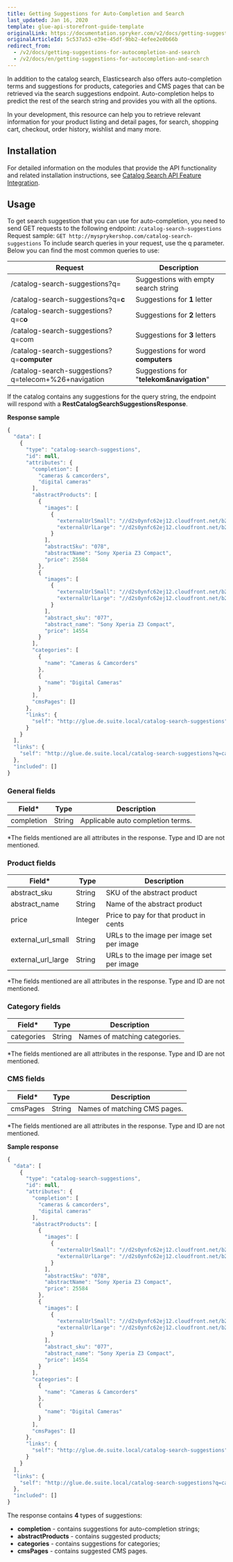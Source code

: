 ```yaml
---
title: Getting Suggestions for Auto-Completion and Search
last_updated: Jan 16, 2020
template: glue-api-storefront-guide-template
originalLink: https://documentation.spryker.com/v2/docs/getting-suggestions-for-autocompletion-and-search
originalArticleId: 5c537a53-e39e-45df-9bb2-4efee2e0b66b
redirect_from:
  - /v2/docs/getting-suggestions-for-autocompletion-and-search
  - /v2/docs/en/getting-suggestions-for-autocompletion-and-search
---
```


In addition to the catalog search, Elasticsearch also offers auto-completion terms and suggestions for products, categories and CMS pages that can be retrieved via the search suggestions endpoint. Auto-completion helps to predict the rest of the search string and provides you with all the options.

In your development, this resource can help you to retrieve relevant information for your product listing and detail pages, for search, shopping cart, checkout, order history, wishlist and many more.

## Installation
For detailed information on the modules that provide the API functionality and related installation instructions, see [Catalog Search API Feature Integration](/docs/scos/dev/feature-integration-guides/{{page.version}}/glue-api/catalog-search-api-feature-integration.html).

## Usage
To get search suggestion that you can use for auto-completion, you need to send GET requests to the following endpoint:
`/catalog-search-suggestions `
Request sample: `GET http://mysprykershop.com/catalog-search-suggestions`
To include search queries in your request, use the q parameter. Below you can find the most common queries to use:

| Request | Description |
| --- | --- |
| /catalog-search-suggestions?q= | Suggestions with empty search string |
| /catalog-search-suggestions?q=**c** | Suggestions for **1** letter |
| /catalog-search-suggestions?q=c**o** | Suggestions for **2** letters |
| /catalog-search-suggestions?q=com | Suggestions for **3** letters |
| /catalog-search-suggestions?q=**computer** | Suggestions for word **computers** |
| /catalog-search-suggestions?q=telecom+%26+navigation | Suggestions for "**telekom&navigation**" |

If the catalog contains any suggestions for the query string, the endpoint will respond with a **RestCatalogSearchSuggestionsResponse**.

**Response sample**
```js
{
  "data": [
    {
      "type": "catalog-search-suggestions",
      "id": null,
      "attributes": {
        "completion": [
          "cameras & camcorders",
          "digital cameras"
        ],
        "abstractProducts": [
          {
            "images": [
              {
                "externalUrlSmall": "//d2s0ynfc62ej12.cloudfront.net/b2c/24602396-8292.jpg",
                "externalUrlLarge": "//d2s0ynfc62ej12.cloudfront.net/b2c/24602396-8292.jpg"
              }
            ],
            "abstractSku": "078",
            "abstractName": "Sony Xperia Z3 Compact",
            "price": 25584
          },
          {
            "images": [
              {
                "externalUrlSmall": "//d2s0ynfc62ej12.cloudfront.net/b2c/24584210-216.jpg",
                "externalUrlLarge": "//d2s0ynfc62ej12.cloudfront.net/b2c/24584210-216.jpg"
              }
            ],
            "abstract_sku": "077",
            "abstract_name": "Sony Xperia Z3 Compact",
            "price": 14554
          }
        ],
        "categories": [
          {
            "name": "Cameras & Camcorders"
          },
          {
            "name": "Digital Cameras"
          }
        ],
        "cmsPages": []
      },
      "links": {
        "self": "http://glue.de.suite.local/catalog-search-suggestions"
      }
    }
  ],
  "links": {
    "self": "http://glue.de.suite.local/catalog-search-suggestions?q=cam"
  },
  "included": []
}
```

### General fields
| Field* | Type | Description |
| --- | --- | --- |
| completion | String | Applicable auto completion terms. |

\*The fields mentioned are all attributes in the response. Type and ID are not mentioned.

### Product fields
| Field* | Type | Description |
| --- | --- | --- |
| abstract_sku | String | SKU of the abstract product |
| abstract_name | String | Name of the abstract product |
| price | Integer | Price to pay for that product in cents |
| external_url_small | String | URLs to the image per image set per image |
| external_url_large | String | URLs to the image per image set per image |

\*The fields mentioned are all attributes in the response. Type and ID are not mentioned.

### Category fields
| Field* | Type | Description |
| --- | --- | --- |
| categories | String | Names of matching categories. |CMS fields


\*The fields mentioned are all attributes in the response. Type and ID are not mentioned.

### CMS fields
| Field* | Type | Description |
| --- | --- | --- |
| cmsPages | String | Names of matching CMS pages. |

\*The fields mentioned are all attributes in the response. Type and ID are not mentioned.

**Sample response**
```js
{
  "data": [
    {
      "type": "catalog-search-suggestions",
      "id": null,
      "attributes": {
        "completion": [
          "cameras & camcorders",
          "digital cameras"
        ],
        "abstractProducts": [
          {
            "images": [
              {
                "externalUrlSmall": "//d2s0ynfc62ej12.cloudfront.net/b2c/24602396-8292.jpg",
                "externalUrlLarge": "//d2s0ynfc62ej12.cloudfront.net/b2c/24602396-8292.jpg"
              }
            ],
            "abstractSku": "078",
            "abstractName": "Sony Xperia Z3 Compact",
            "price": 25584
          },
          {
            "images": [
              {
                "externalUrlSmall": "//d2s0ynfc62ej12.cloudfront.net/b2c/24584210-216.jpg",
                "externalUrlLarge": "//d2s0ynfc62ej12.cloudfront.net/b2c/24584210-216.jpg"
              }
            ],
            "abstract_sku": "077",
            "abstract_name": "Sony Xperia Z3 Compact",
            "price": 14554
          }
        ],
        "categories": [
          {
            "name": "Cameras & Camcorders"
          },
          {
            "name": "Digital Cameras"
          }
        ],
        "cmsPages": []
      },
      "links": {
        "self": "http://glue.de.suite.local/catalog-search-suggestions"
      }
    }
  ],
  "links": {
    "self": "http://glue.de.suite.local/catalog-search-suggestions?q=cam"
  },
  "included": []
}
```

The response contains **4** types of suggestions:

* **completion** - contains suggestions for auto-completion strings;
* **abstractProducts** - contains suggested products;
* **categories** - contains suggestions for categories;
* **cmsPages** - contains suggested CMS pages.
